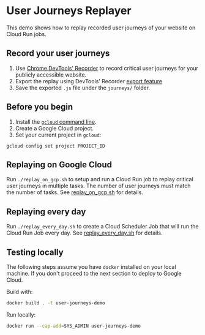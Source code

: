 # User Journeys Replayer

This demo shows how to replay recorded user journeys of your website on Cloud Run jobs.

## Record your user journeys

1. Use [Chrome DevTools' Recorder](https://developer.chrome.com/docs/devtools/recorder/) to record critical user journeys for your publicly accessible website.
1. Export the replay using DevTools' Recorder [export feature](https://developer.chrome.com/docs/devtools/recorder/#edit-flows)
1. Save the exported `.js` file under the `journeys/` folder.

## Before you begin

1. Install the [`gcloud` command line](https://cloud.google.com/sdk/docs/install).
1. Create a Google Cloud project.
1. Set your current project in `gcloud`: 
```
gcloud config set project PROJECT_ID
```

## Replaying on Google Cloud

Run `./replay_on_gcp.sh` to setup and run a Cloud Run job to replay critical
user journeys in multiple tasks. The number of user journeys must match the
number of tasks. See [replay_on_gcp.sh](replay_on_gcp.sh) for details.

## Replaying every day

Run `./replay_every_day.sh` to create a Cloud Scheduler Job that will run the
Cloud Run Job every day. See [replay_every_day.sh](replay_every_day.sh) for
details.

## Testing locally

The following steps assume you have `docker` installed on your local machine. If you don't proceed to the next section to deploy to Google Cloud.

Build with:

```sh
docker build . -t user-journeys-demo
```

Run locally:

```sh
docker run --cap-add=SYS_ADMIN user-journeys-demo
```
